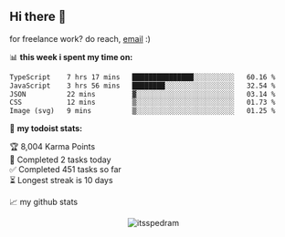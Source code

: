 ## Hi there 👋

for freelance work? do reach, [email](pedmsv@gmail.com) :)

📊 **this week i spent my time on:**
<!--START_SECTION:waka-->

```txt
TypeScript    7 hrs 17 mins   ███████████████░░░░░░░░░░   60.16 %
JavaScript    3 hrs 56 mins   ████████░░░░░░░░░░░░░░░░░   32.54 %
JSON          22 mins         ▓░░░░░░░░░░░░░░░░░░░░░░░░   03.14 %
CSS           12 mins         ▒░░░░░░░░░░░░░░░░░░░░░░░░   01.73 %
Image (svg)   9 mins          ▒░░░░░░░░░░░░░░░░░░░░░░░░   01.25 %
```

<!--END_SECTION:waka-->

<!-- if you like what i do, maybe consider buying me a coffee/tea 🥺👉👈 -->

<!-- <a href="https://www.buymeacoffee.com/abhisheknaiidu" target="_blank"><img src="https://cdn.buymeacoffee.com/buttons/v2/default-red.png" alt="Buy Me A Coffee" width="150" ></a> -->

🚧 **my todoist stats:**
<!-- TODO-IST:START -->
🏆  8,004 Karma Points           
🌸  Completed 2 tasks today           
✅  Completed 451 tasks so far           
⏳  Longest streak is 10 days
<!-- TODO-IST:END -->


📈 my github stats

<p align="center"> <img src="https://github-readme-stats.vercel.app/api?username=itsspedram&show_icons=true&theme=gotham" alt="itsspedram" />





